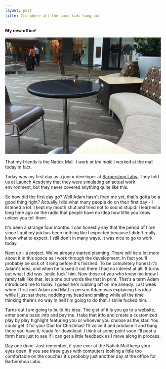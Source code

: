 ```yaml
---
layout: post
title: Its where all the cool kids hang out
---
```


<strong>My new office!</strong>

<img class="post-pics" src="/images/post_images/natick_mall.jpg">

That my friends is the Natick Mall. <em>I work at the mall!</em> I worked at the mall today in fact. 

Today was my first day as a junior developer at <a href="http://barbershoplabs.com/" target="_blank">Barbershop Labs.</a> They told us at <a href="http://www.launchacademy.com" target="_blank">Launch Academy</a> that they were simulating an actual work environment, but they never covered anything quite like this. 

So how did the first day go? Well Adam hasn't fired me yet, that's gotta be a good thing right? Actually I did what many people do on their first day - I listened a lot. I kept my mouth shut and tried not to sound stupid. I learned a long time ago on the radio that people have no idea how little you know unless you tell them. 

It's been a strange four months. I can honestly say that the period of time since I quit my job has been nothing like I expected because I didn't really know what to expect. I still don't in many ways. It was nice to go to work today.

Next up - a project. We've already started planning. There will be a lot more about it in this space as I work through the development. In fact you'll probably be sick of it long before it's finished. To be completely honest it's Adam's idea, and when he tossed it out there I had no interest at all. It turns out what I did was 'smile fuck' him. Now those of you who know me know I rarely talk like that, let alone put words like that in print. That's a term Adam introduced me to today. I guess he's rubbing off on me already. Last week when I first met Adam and Matt in person Adam was explaining his idea while I just sat there, nodding my head and smiling while all the time thinking there's no way in hell I'm going to do that. I smile fucked him. 

Turns out I am going to build his idea. The gist of it is you go to a website, enter some basic info and pay me. I take that info and create a customized play by play highlight featuring you or whoever you choose as the star. You could get it for your Dad for Christmas! I'll voice it and produce it and bang there you have it, ready for download. I think at some point soon I'll post a form here just to see if I can get a little feedback as I move along in process. 

Day one done. Just remember, if your ever at the Natick Mall keep your eyes open. If you see three guys with computers looking a little too comfortable on the couches it's probably just another day at the office for Barbershop Labs.
